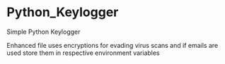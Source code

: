 # Python_Keylogger
Simple Python Keylogger

Enhanced file uses encryptions for evading virus scans and if emails are used store them in respective environment variables
